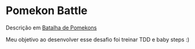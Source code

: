 # Pomekon Battle

Descrição em [Batalha de Pomekons](https://www.urionlinejudge.com.br/judge/pt/problems/view/2221)

Meu objetivo ao desenvolver esse desafio foi treinar TDD e baby steps :)
